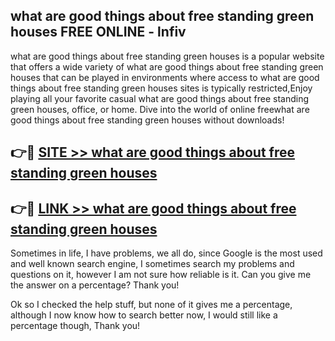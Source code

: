 ## what are good things about free standing green houses FREE ONLINE - lnfiv

what are good things about free standing green houses is a popular website that offers a wide variety of what are good things about free standing green houses that can be played in environments where access to what are good things about free standing green houses sites is typically restricted,Enjoy playing all your favorite casual what are good things about free standing green houses, office, or home. Dive into the world of online freewhat are good things about free standing green houses without downloads!

## 👉🔴 [SITE >> what are good things about free standing green houses](http://news.freeplayer.one?title=what_are_good_things_about_free_standing_green_houses&ref=FRRE)

## 👉🔴 [LINK >> what are good things about free standing green houses](http://news.freeplayer.one?title=what_are_good_things_about_free_standing_green_houses&ref=FREE)

Sometimes in life, I have problems, we all do, since Google is the most used and well known search engine, I sometimes search my problems and questions on it, however I am not sure how reliable is it. Can you give me the answer on a percentage? Thank you!

Ok so I checked the help stuff, but none of it gives me a percentage, although I now know how to search better now, I would still like a percentage though, Thank you!